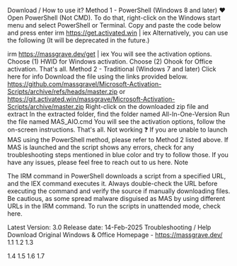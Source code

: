 Download / How to use it?
Method 1 - PowerShell (Windows 8 and later) ❤️
Open PowerShell (Not CMD). To do that, right-click on the Windows start menu and select PowerShell or Terminal.
Copy and paste the code below and press enter
irm https://get.activated.win | iex
Alternatively, you can use the following (It will be deprecated in the future.)

irm https://massgrave.dev/get | iex
You will see the activation options. Choose (1) HWID for Windows activation. Choose (2) Ohook for Office activation.
That's all.
Method 2 - Traditional (Windows 7 and later)
Click here for info
Download the file using the links provided below.
https://github.com/massgravel/Microsoft-Activation-Scripts/archive/refs/heads/master.zip
or
https://git.activated.win/massgrave/Microsoft-Activation-Scripts/archive/master.zip
Right-click on the downloaded zip file and extract
In the extracted folder, find the folder named All-In-One-Version
Run the file named MAS_AIO.cmd
You will see the activation options, follow the on-screen instructions.
That's all.
Not working ❓
If you are unable to launch MAS using the PowerShell method, please refer to Method 2 listed above.
If MAS is launched and the script shows any errors, check for any troubleshooting steps mentioned in blue color and try to follow those.
If you have any issues, please feel free to reach out to us here.
Note

The IRM command in PowerShell downloads a script from a specified URL, and the IEX command executes it.
Always double-check the URL before executing the command and verify the source if manually downloading files.
Be cautious, as some spread malware disguised as MAS by using different URLs in the IRM command.
To run the scripts in unattended mode, check here.

Latest Version: 3.0
Release date: 14-Feb-2025
Troubleshooting / Help
Download Original Windows & Office
Homepage - https://massgrave.dev/
1.1 1.2 1.3

1.4 1.5 1.6 1.7

